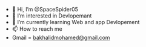 - 👋 Hi, I’m @SpaceSpider05
- 👀 I’m interested in Devlopemant 
- 🌱 I’m currently learning Web and app Devlopement
- 📫 How to reach me
- Gmail = bakhalidmohamed@gmail.com

<!---
SpaceSpider05/SpaceSpider05 is a ✨ special ✨ repository because its `README.md` (this file) appears on your GitHub profile.
You can click the Preview link to take a look at your changes.
--->
